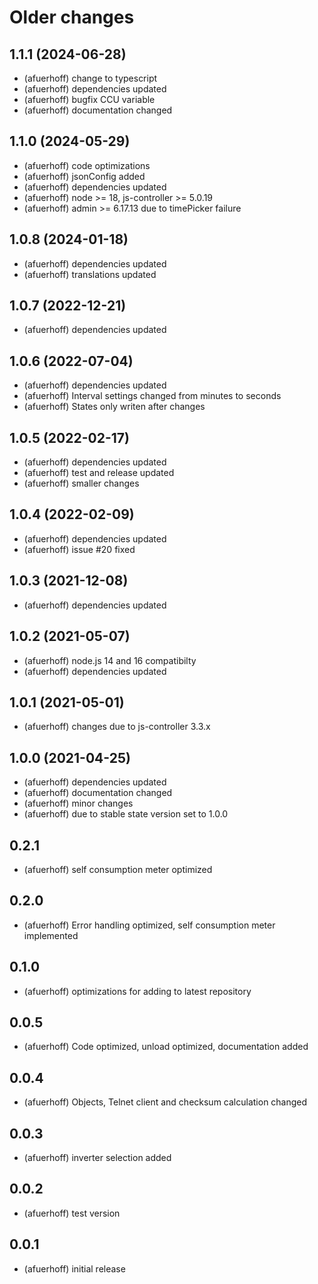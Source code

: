 # Older changes
## 1.1.1 (2024-06-28)
* (afuerhoff) change to typescript
* (afuerhoff) dependencies updated
* (afuerhoff) bugfix CCU variable
* (afuerhoff) documentation changed

## 1.1.0 (2024-05-29)
* (afuerhoff) code optimizations
* (afuerhoff) jsonConfig added
* (afuerhoff) dependencies updated
* (afuerhoff) node >= 18, js-controller >= 5.0.19
* (afuerhoff) admin >= 6.17.13 due to timePicker failure

## 1.0.8 (2024-01-18)
* (afuerhoff) dependencies updated
* (afuerhoff) translations updated

## 1.0.7 (2022-12-21)
* (afuerhoff) dependencies updated

## 1.0.6 (2022-07-04)
* (afuerhoff) dependencies updated
* (afuerhoff) Interval settings changed from minutes to seconds
* (afuerhoff) States only writen after changes

## 1.0.5 (2022-02-17)
* (afuerhoff) dependencies updated
* (afuerhoff) test and release updated
* (afuerhoff) smaller changes

## 1.0.4 (2022-02-09)
* (afuerhoff) dependencies updated
* (afuerhoff) issue #20 fixed

## 1.0.3 (2021-12-08)
* (afuerhoff) dependencies updated

## 1.0.2 (2021-05-07)
* (afuerhoff) node.js 14 and 16 compatibilty
* (afuerhoff) dependencies updated

## 1.0.1 (2021-05-01)
* (afuerhoff) changes due to js-controller 3.3.x

## 1.0.0 (2021-04-25)
* (afuerhoff) dependencies updated
* (afuerhoff) documentation changed
* (afuerhoff) minor changes
* (afuerhoff) due to stable state version set to 1.0.0

## 0.2.1
* (afuerhoff) self consumption meter optimized

## 0.2.0
* (afuerhoff) Error handling optimized, self consumption meter implemented

## 0.1.0
* (afuerhoff) optimizations for adding to latest repository

## 0.0.5
* (afuerhoff) Code optimized, unload optimized, documentation added

## 0.0.4
* (afuerhoff) Objects, Telnet client and checksum calculation changed

## 0.0.3
* (afuerhoff) inverter selection added

## 0.0.2
* (afuerhoff) test version

## 0.0.1
* (afuerhoff) initial release
